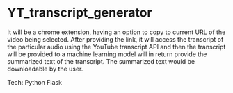 # YT_transcript_generator
It will be a chrome extension, having an option to copy to current URL of the video being selected. After providing the link, it will access the transcript of the particular audio using the YouTube transcript API and then the transcript will be provided to a machine learning model will in return provide the summarized text of the transcript. The summarized text would be downloadable by the user.

Tech:
Python
Flask

